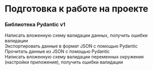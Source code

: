 # Подготовка к работе на проекте

### Библиотека Pydantic v1
Написать вложенную схему валидации данных, получить ошибки валидации<br>
Экспортировать данные в формат JSON с помощью Pydantic<br>
Прочитать данные из JSON с помощью Pydantic<br>
Написать вложенную схему валидации переменных окружения (настройки приложения), получить ошибки валидации<br>
